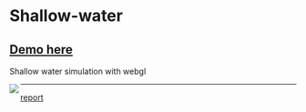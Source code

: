 # Shallow-water


## [Demo here](https://abbanmustafa.github.io/pr/index.html)
Shallow water simulation with webgl


<img src="https://i.imgur.com/EimS7ws.png" align="left">


---
[report](https://abbanmustafa.github.io/report.pdf)

